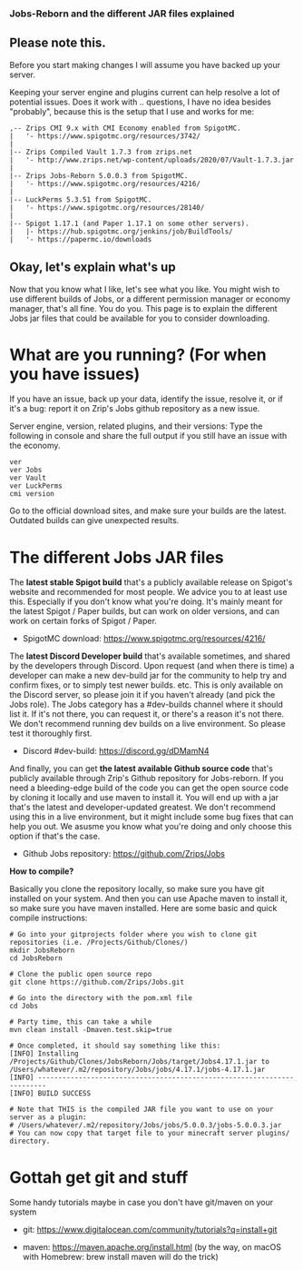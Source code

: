 ### Jobs-Reborn and the different JAR files explained

## Please note this.

Before you start making changes I will assume you have backed up your server.

Keeping your server engine and plugins current can help resolve a lot of potential issues. Does it work with .. questions, I have no idea besides "probably", because this is the setup that I use and works for me:

```
,-- Zrips CMI 9.x with CMI Economy enabled from SpigotMC.
|   '- https://www.spigotmc.org/resources/3742/
|
|-- Zrips Compiled Vault 1.7.3 from zrips.net
|   '- http://www.zrips.net/wp-content/uploads/2020/07/Vault-1.7.3.jar
|
|-- Zrips Jobs-Reborn 5.0.0.3 from SpigotMC.
|   '- https://www.spigotmc.org/resources/4216/
| 
|-- LuckPerms 5.3.51 from SpigotMC.
|   '- https://www.spigotmc.org/resources/28140/
|
|-- Spigot 1.17.1 (and Paper 1.17.1 on some other servers).
|   |- https://hub.spigotmc.org/jenkins/job/BuildTools/
|   '- https://papermc.io/downloads
```

## Okay, let's explain what's up

Now that you know what I like, let's see what you like. You might wish to use different builds of Jobs, or a different permission manager or economy manager, that's all fine. You do you. This page is to explain the different Jobs jar files that could be available for you to consider downloading.

# What are you running? (For when you have issues)

If you have an issue, back up your data, identify the issue, resolve it, or if it's a bug: report it on Zrip's Jobs github repository as a new issue. 

Server engine, version, related plugins, and their versions:
Type the following in console and share the full output if you still have an issue with the economy.
```
ver
ver Jobs
ver Vault
ver LuckPerms
cmi version
```
Go to the official download sites, and make sure your builds are the latest. Outdated builds can give unexpected results. 

# The different Jobs JAR files

The **latest stable Spigot build** that's a publicly available release on Spigot's website and recommended for most people. We advice you to at least use this. Especially if you don't know what you're doing. It's mainly meant for the latest Spigot / Paper builds, but can work on older versions, and can work on certain forks of Spigot / Paper. 

- SpigotMC download: https://www.spigotmc.org/resources/4216/

The **latest Discord Developer build** that's available sometimes, and shared by the developers through Discord. Upon request (and when there is time) a developer can make a new dev-build jar for the community to help try and confirm fixes, or to simply test newer builds. etc. This is only available on the Discord server, so please join it if you haven't already (and pick the Jobs role). The Jobs category has a #dev-builds channel where it should list it. If it's not there, you can request it, or there's a reason it's not there. We don't recommend running dev builds on a live environment. So please test it thoroughly first. 

- Discord #dev-build: https://discord.gg/dDMamN4

And finally, you can get **the latest available Github source code** that's publicly available through Zrip's Github repository for Jobs-reborn. If you need a bleeding-edge build of the code you can get the open source code by cloning it locally and use maven to install it. You will end up with a jar that's the latest and developer-updated greatest. We don't recommend using this in a live environment, but it might include some bug fixes that can help you out. We asusme you know what you're doing and only choose this option if that's the case. 

- Github Jobs repository: https://github.com/Zrips/Jobs

**How to compile?**

Basically you clone the repository locally, so make sure you have git installed on your system. And then you can use Apache maven to install it, so make sure you have maven installed. Here are some basic and quick compile instructions:
```
# Go into your gitprojects folder where you wish to clone git repositories (i.e. /Projects/Github/Clones/)
mkdir JobsReborn
cd JobsReborn

# Clone the public open source repo
git clone https://github.com/Zrips/Jobs.git

# Go into the directory with the pom.xml file
cd Jobs

# Party time, this can take a while
mvn clean install -Dmaven.test.skip=true

# Once completed, it should say something like this:
[INFO] Installing /Projects/Github/Clones/JobsReborn/Jobs/target/Jobs4.17.1.jar to /Users/whatever/.m2/repository/Jobs/jobs/4.17.1/jobs-4.17.1.jar
[INFO] ------------------------------------------------------------------------
[INFO] BUILD SUCCESS

# Note that THIS is the compiled JAR file you want to use on your server as a plugin:
# /Users/whatever/.m2/repository/Jobs/jobs/5.0.0.3/jobs-5.0.0.3.jar
# You can now copy that target file to your minecraft server plugins/ directory.
```

# Gottah get git and stuff

Some handy tutorials maybe in case you don't have git/maven on your system

- git: https://www.digitalocean.com/community/tutorials?q=install+git

- maven: https://maven.apache.org/install.html
(by the way, on macOS with Homebrew: brew install maven will do the trick)
